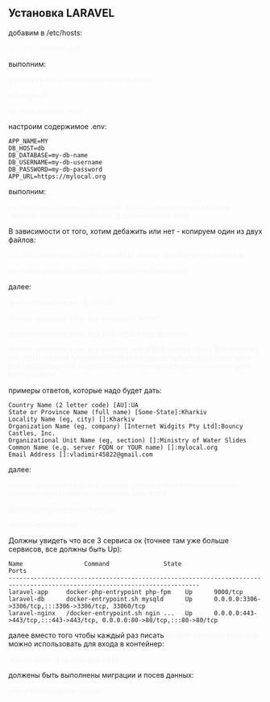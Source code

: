 ## Установка LARAVEL

добавим в /etc/hosts:
<p style="color: #F8F8F8; font-weight: bold;">  127.0.0.1	mylocal.org</p>

выполним:
<p style="color: #F8F8F8; font-weight: bold;"> git clone [имя этого репозитоия] mylocal </p>
<p style="color: #F8F8F8; font-weight: bold;"> cd mylocal/ </p>
<p style="color: #F8F8F8; font-weight: bold;"> cp .env.example .env </p>

настроим содержимое .env:

    APP_NAME=MY
    DB_HOST=db
    DB_DATABASE=my-db-name
    DB_USERNAME=my-db-username
    DB_PASSWORD=my-db-password
	APP_URL=https://mylocal.org

выполним:
<p style="color: #F8F8F8; font-weight: bold;"> 
cp ./docker-compose/nginx/conf.d/auth-research.conf.example ./docker-compose/nginx/conf.d/auth-research.conf
</p>

В зависимости от того, хотим дебажить или нет - копируем один из двух файлов:
<p style="color: #F8F8F8; font-weight: bold;">
cp ./docker/php/Dockerfile.example_debug ./docker/php/Dockerfile
</p>
<p style="color: #F8F8F8; font-weight: bold;"> 
cp ./docker/php/Dockerfile ./docker/php/Dockerfile
</p>

далее:
<p style="color: #F8F8F8; font-weight: bold;">
docker-compose up -d --build
</p>

<p style="color: #F8F8F8; font-weight: bold;">
docker-compose exec app composer install
</p>

<p style="color: #F8F8F8; font-weight: bold;">
docker-compose exec app php artisan key:generate
</p>

<p style="color: #F8F8F8; font-weight: bold;">
docker-compose exec app openssl req -x509 -nodes -days 365 -newkey rsa:2048 -keyout /var/www/docker-compose/nginx/ssl/private/nginx-selfsigned.key -out /var/www/docker-compose/nginx/ssl/certs/nginx-selfsigned.crt
</p>

примеры ответов, которые надо будет дать:

	Country Name (2 letter code) [AU]:UA
	State or Province Name (full name) [Some-State]:Kharkiv
	Locality Name (eg, city) []:Kharkiv
	Organization Name (eg, company) [Internet Widgits Pty Ltd]:Bouncy Castles, Inc.
	Organizational Unit Name (eg, section) []:Ministry of Water Slides
	Common Name (e.g. server FQDN or YOUR name) []:mylocal.org
	Email Address []:vladimir45822@gmail.com

далее:
<p style="color: #F8F8F8; font-weight: bold;">
docker-compose exec app openssl dhparam -out /var/www/docker-compose/nginx/dhparam/dhparam.pem 4096
</p>
<p style="color: #F8F8F8; font-weight: bold;">
docker-compose restart nginx
</p>
<p style="color: #F8F8F8; font-weight: bold;">
docker-compose ps
</p>

Должны увидеть что все 3 сервиса ок (точнее там уже больше сервисов, все должны быть Up):

    Name                 Command               State                                   Ports
    ---------------------------------------------------------------------------------------------------------------------------
    laravel-app     docker-php-entrypoint php-fpm    Up      9000/tcp
    laravel-db      docker-entrypoint.sh mysqld      Up      0.0.0.0:3306->3306/tcp,:::3306->3306/tcp, 33060/tcp
    laravel-nginx   /docker-entrypoint.sh ngin ...   Up      0.0.0.0:443->443/tcp,:::443->443/tcp, 0.0.0.0:80->80/tcp,:::80->80/tcp

далее вместо того чтобы каждый раз писать <span  style="color: #F8F8F8; font-weight: bold;">docker-compose exec app</span> можно использовать для входа в контейнер:
<p style="color: #F8F8F8; font-weight: bold;">
docker exec -it laravel-app bash
</p>

должены быть выполнены миграции и посев данных:
<p style="color: #F8F8F8; font-weight: bold;">
php artisan migrate --seed
</p>
